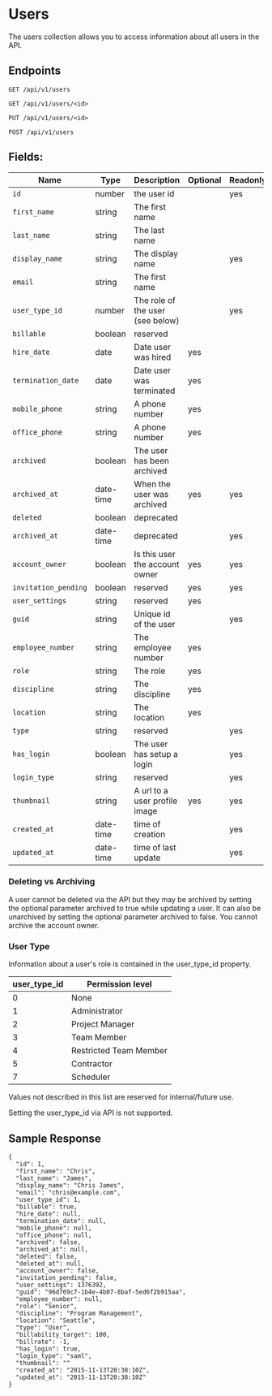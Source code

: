 # Users

The users collection allows you to access information about all users in the API.

## Endpoints

```
GET /api/v1/users

GET /api/v1/users/<id>

PUT /api/v1/users/<id>

POST /api/v1/users
```

## Fields:

| **Name** | **Type** | **Description** | **Optional** | **Readonly** |
| -------- | -------- | --------------- | ------------ | ------------- |
| `id` | number | the user id |  | yes |
| `first_name` | string | The first name |  |  |
| `last_name` | string | The last name |  |  |
| `display_name` | string | The display name |  | yes |
| `email` | string | The first name |  |  |
| `user_type_id` | number | The role of the user (see below) |  | yes |
| `billable` | boolean | reserved |  |  |
| `hire_date` | date | Date user was hired | yes |  |
| `termination_date` | date | Date user was terminated | yes |  |
| `mobile_phone` | string | A phone number | yes |  |
| `office_phone` | string | A phone number | yes |  |
| `archived` | boolean | The user has been archived |  |  |
| `archived_at` | date-time | When the user was archived | yes | yes |
| `deleted` | boolean | deprecated |  |  |
| `archived_at` | date-time | deprecated |  | yes |
| `account_owner` | boolean | Is this user the account owner | yes | yes |
| `invitation_pending` | boolean | reserved | yes | yes |
| `user_settings` | string | reserved | yes |  |
| `guid` | string | Unique id of the user |  | yes |
| `employee_number` | string | The employee number | yes |  |
| `role` | string | The role | yes |  |
| `discipline` | string | The discipline | yes |  |
| `location` | string | The location | yes |  |
| `type` | string | reserved |  | yes |
| `has_login` | boolean | The user has setup a login |  | yes |
| `login_type` | string | reserved |  | yes |
| `thumbnail` | string | A url to a user profile image | yes | yes |
| `created_at` | date-time | time of creation | | yes |
| `updated_at` | date-time | time of last update | | yes |

### Deleting vs Archiving

A user cannot be deleted via the API but they may be archived by setting the optional parameter archived to true while updating a user. It can also be unarchived by setting the optional parameter archived to false. You cannot archive the account owner.

### User Type

Information about a user's role is contained in the user_type_id property.

| **user_type_id** | **Permission level** |
| ------------- | --------------- |
| 0 | None |
| 1 | Administrator |
| 2 | Project Manager |
| 3 | Team Member |
| 4 | Restricted Team Member |
| 5 | Contractor |
| 7 | Scheduler |

Values not described in this list are reserved for internal/future use.

Setting the user_type_id via API is not supported.

## Sample Response

```
{
  "id": 1,
  "first_name": "Chris",
  "last_name": "James",
  "display_name": "Chris James",
  "email": "chris@example.com",
  "user_type_id": 1,
  "billable": true,
  "hire_date": null,
  "termination_date": null,
  "mobile_phone": null,
  "office_phone": null,
  "archived": false,
  "archived_at": null,
  "deleted": false,
  "deleted_at": null,
  "account_owner": false,
  "invitation_pending": false,
  "user_settings": 1376392,
  "guid": "96d769c7-1b4e-4b07-8baf-5ed6f2b915aa",
  "employee_number": null,
  "role": "Senior",
  "discipline": "Program Management",
  "location": "Seattle",
  "type": "User",
  "billability_target": 100,
  "billrate": -1,
  "has_login": true,
  "login_type": "saml",
  "thumbnail": ""
  "created_at": "2015-11-13T20:38:10Z",
  "updated_at": "2015-11-13T20:38:10Z"
}
```
